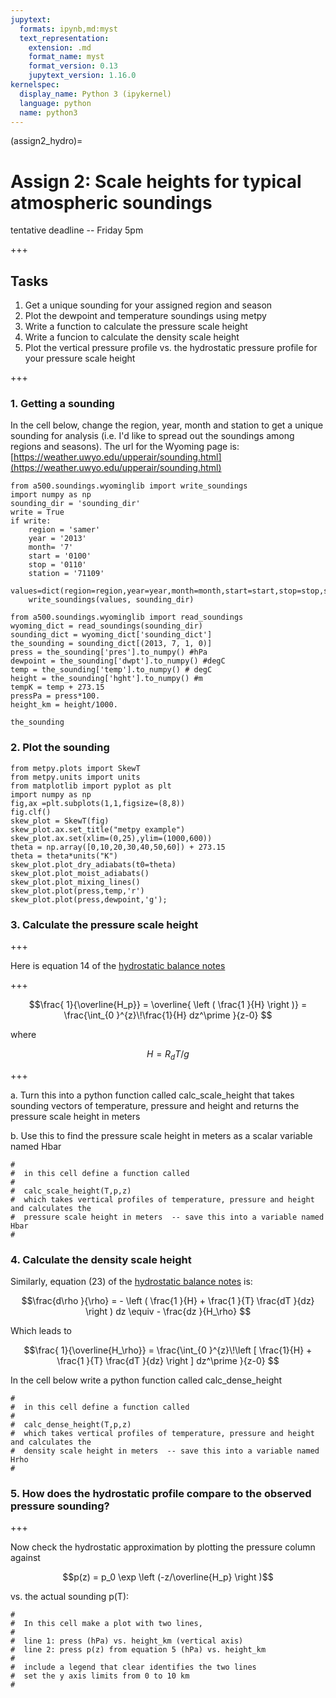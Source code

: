 ```yaml
---
jupytext:
  formats: ipynb,md:myst
  text_representation:
    extension: .md
    format_name: myst
    format_version: 0.13
    jupytext_version: 1.16.0
kernelspec:
  display_name: Python 3 (ipykernel)
  language: python
  name: python3
---
```


(assign2_hydro)=
# Assign 2: Scale heights for typical atmospheric soundings

tentative deadline -- Friday 5pm

+++

## Tasks

1. Get a unique sounding for your assigned region and season
2. Plot the dewpoint and temperature soundings using metpy
3. Write a function to calculate the pressure scale height
4. Write a funcion to calculate the  density scale height
5. Plot the  vertical pressure profile vs. the hydrostatic pressure profile for your pressure scale height

+++

### 1. Getting a sounding

In the cell below, change the region, year, month and station to get a unique sounding for analysis (i.e. I'd like to spread out the soundings among regions and seasons).  The url for the Wyoming page is:  [https://weather.uwyo.edu/upperair/sounding.html](https://weather.uwyo.edu/upperair/sounding.html)

```{code-cell} ipython3
from a500.soundings.wyominglib import write_soundings
import numpy as np
sounding_dir = 'sounding_dir'
write = True
if write:
    region = 'samer'
    year = '2013'
    month= '7'
    start = '0100'
    stop = '0110'
    station = '71109'
    values=dict(region=region,year=year,month=month,start=start,stop=stop,station=station)
    write_soundings(values, sounding_dir)
```

```{code-cell} ipython3
from a500.soundings.wyominglib import read_soundings
wyoming_dict = read_soundings(sounding_dir)
sounding_dict = wyoming_dict['sounding_dict']
the_sounding = sounding_dict[(2013, 7, 1, 0)]
press = the_sounding['pres'].to_numpy() #hPa
dewpoint = the_sounding['dwpt'].to_numpy() #degC
temp = the_sounding['temp'].to_numpy() # degC
height = the_sounding['hght'].to_numpy() #m
tempK = temp + 273.15
pressPa = press*100.
height_km = height/1000.
```

```{code-cell} ipython3
the_sounding
```

###  2. Plot the sounding

```{code-cell} ipython3
from metpy.plots import SkewT
from metpy.units import units
from matplotlib import pyplot as plt
import numpy as np
fig,ax =plt.subplots(1,1,figsize=(8,8))
fig.clf()
skew_plot = SkewT(fig)
skew_plot.ax.set_title("metpy example")
skew_plot.ax.set(xlim=(0,25),ylim=(1000,600))
theta = np.array([0,10,20,30,40,50,60]) + 273.15
theta = theta*units("K")
skew_plot.plot_dry_adiabats(t0=theta)
skew_plot.plot_moist_adiabats()
skew_plot.plot_mixing_lines()
skew_plot.plot(press,temp,'r')
skew_plot.plot(press,dewpoint,'g');
```

### 3. Calculate the pressure scale height

+++

Here is equation 14 of the [hydrostatic balance notes](https://clouds.eos.ubc.ca/~phil/courses/atsc405/docs/hydro.pdf)

+++

$$\frac{ 1}{\overline{H_p}} =  \overline{ \left ( \frac{1 }{H} \right )} = \frac{\int_{0 }^{z}\!\frac{1}{H} dz^\prime  }{z-0} $$

where

$$H=R_d T/g$$

+++

a. Turn this into a python function called calc_scale_height that takes sounding vectors of temperature, pressure and height and returns
   the pressure scale height in meters

b.  Use this to find the pressure scale height in meters  as a scalar variable named Hbar

```{code-cell} ipython3
#
#  in this cell define a function called
#
#  calc_scale_height(T,p,z)
#  which takes vertical profiles of temperature, pressure and height and calculates the
#  pressure scale height in meters  -- save this into a variable named Hbar
#
```

### 4. Calculate the density scale height

Similarly, equation (23) of the [hydrostatic balance notes](https://clouds.eos.ubc.ca/~phil/courses/atsc500/docs/hydro.pdf)
is:

$$\frac{d\rho }{\rho} = - \left ( \frac{1 }{H} + 
                   \frac{1 }{T} \frac{dT }{dz} \right ) dz \equiv - \frac{dz }{H_\rho} $$
                   
Which leads to 

$$\frac{ 1}{\overline{H_\rho}}  = \frac{\int_{0 }^{z}\!\left [ \frac{1}{H} + \frac{1 }{T} \frac{dT }{dz} \right ] dz^\prime  }{z-0} $$

In the cell below write a python function called calc_dense_height

```{code-cell} ipython3
#
#  in this cell define a function called
#
#  calc_dense_height(T,p,z)
#  which takes vertical profiles of temperature, pressure and height and calculates the
#  density scale height in meters  -- save this into a variable named Hrho
#
```

### 5. How does the hydrostatic profile compare to the observed pressure sounding?

+++

Now check the hydrostatic approximation by plotting the pressure column against

$$p(z) = p_0 \exp \left (-z/\overline{H_p} \right )$$

vs. the actual sounding p(T):

```{code-cell} ipython3
#
#  In this cell make a plot with two lines, 
#
#  line 1: press (hPa) vs. height_km (vertical axis)
#  line 2: press p(z) from equation 5 (hPa) vs. height_km
#
#  include a legend that clear identifies the two lines
#  set the y axis limits from 0 to 10 km
#
```
